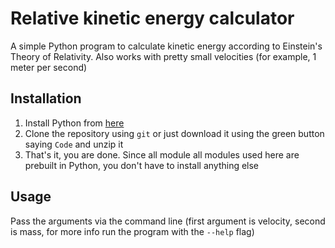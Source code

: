 # Relative kinetic energy calculator

A simple Python program to calculate kinetic energy according to Einstein's Theory of Relativity. Also works with pretty small velocities (for example, 1 meter per second)

## Installation

1) Install Python from [here](https://www.python.org/downloads/)
2) Clone the repository using `git` or just download it using the green button saying `Code` and unzip it
3) That's it, you are done. Since all module all modules used here are prebuilt in Python, you don't have to install anything else

## Usage

Pass the arguments via the command line (first argument is velocity, second is mass, for more info run the program with the `--help` flag)
